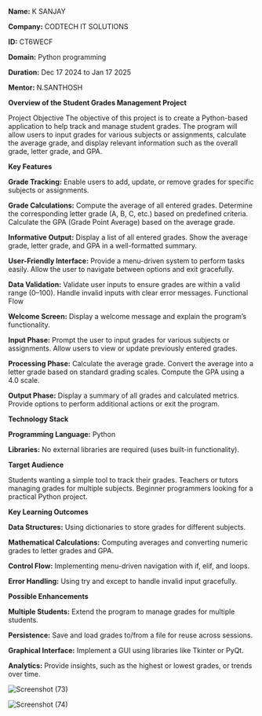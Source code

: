 **Name:** K SANJAY

**Company:** CODTECH IT SOLUTIONS

**ID:** CT6WECF

**Domain:** Python programming

**Duration:** Dec 17 2024 to Jan 17 2025

**Mentor:** N.SANTHOSH

**Overview of the Student Grades Management Project**

Project Objective
The objective of this project is to create a Python-based application to help track and manage student grades. The program will allow users to input grades for various subjects or assignments, calculate the average grade, and display relevant information such as the overall grade, letter grade, and GPA.

**Key Features**

**Grade Tracking:** Enable users to add, update, or remove grades for specific subjects or assignments.

**Grade Calculations:** Compute the average of all entered grades.
Determine the corresponding letter grade (A, B, C, etc.) based on predefined criteria.
Calculate the GPA (Grade Point Average) based on the average grade.

**Informative Output:** Display a list of all entered grades.
Show the average grade, letter grade, and GPA in a well-formatted summary.

**User-Friendly Interface:** Provide a menu-driven system to perform tasks easily.
Allow the user to navigate between options and exit gracefully.

**Data Validation:** Validate user inputs to ensure grades are within a valid range (0–100).
Handle invalid inputs with clear error messages.
Functional Flow

**Welcome Screen:** Display a welcome message and explain the program’s functionality.

**Input Phase:** Prompt the user to input grades for various subjects or assignments.
Allow users to view or update previously entered grades.

**Processing Phase:** Calculate the average grade.
Convert the average into a letter grade based on standard grading scales.
Compute the GPA using a 4.0 scale.

**Output Phase:** Display a summary of all grades and calculated metrics.
Provide options to perform additional actions or exit the program.

**Technology Stack**

**Programming Language:** Python

**Libraries:** No external libraries are required (uses built-in functionality).

**Target Audience**

Students wanting a simple tool to track their grades.
Teachers or tutors managing grades for multiple subjects.
Beginner programmers looking for a practical Python project.

**Key Learning Outcomes**

**Data Structures:** Using dictionaries to store grades for different subjects.

**Mathematical Calculations:** Computing averages and converting numeric grades to letter grades and GPA.

**Control Flow:** Implementing menu-driven navigation with if, elif, and loops.

**Error Handling:** Using try and except to handle invalid input gracefully.

**Possible Enhancements**

**Multiple Students:** Extend the program to manage grades for multiple students.

**Persistence:** Save and load grades to/from a file for reuse across sessions.

**Graphical Interface:** Implement a GUI using libraries like Tkinter or PyQt.

**Analytics:** Provide insights, such as the highest or lowest grades, or trends over time.


![Screenshot (73)](https://github.com/user-attachments/assets/7145edc8-459c-4f9d-a828-617f885e6bdd)


![Screenshot (74)](https://github.com/user-attachments/assets/a468c276-fe1f-4348-bb4d-a664b8636d8c)


